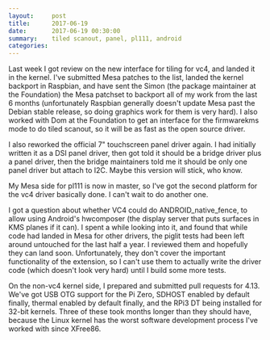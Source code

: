 ```yaml
---
layout:     post
title:      2017-06-19
date:       2017-06-19 00:30:00
summary:    tiled scanout, panel, pl111, android
categories: 
---
```


Last week I got review on the new interface for tiling for vc4, and
landed it in the kernel.  I've submitted Mesa patches to the list,
landed the kernel backport in Raspbian, and have sent the Simon (the
package maintainer at the Foundation) the Mesa patchset to backport
all of my work from the last 6 months (unfortunately Raspbian
generally doesn't update Mesa past the Debian stable release, so doing
graphics work for them is very hard).  I also worked with Dom at the
Foundation to get an interface for the firmwarekms mode to do tiled
scanout, so it will be as fast as the open source driver.

I also reworked the official 7" touchscreen panel driver again.  I had
initially written it as a DSI panel driver, then got told it should be
a bridge driver plus a panel driver, then the bridge maintainers told
me it should be only one panel driver but attach to I2C.  Maybe this
version will stick, who know.

My Mesa side for pl111 is now in master, so I've got the second
platform for the vc4 driver basically done.  I can't wait to do
another one.

I got a question about whether VC4 could do ANDROID_native_fence, to
allow using Android's hwcomposer (the display server that puts
surfaces in KMS planes if it can).  I spent a while looking into it,
and found that while code had landed in Mesa for other drivers, the
piglit tests had been left around untouched for the last half a year.
I reviewed them and hopefully they can land soon.  Unfortunately, they
don't cover the important functionality of the extension, so I can't
use them to actually write the driver code (which doesn't look very
hard) until I build some more tests.

On the non-vc4 kernel side, I prepared and submitted pull requests for
4.13.  We've got USB OTG support for the Pi Zero, SDHOST enabled by
default finally, thermal enabled by default finally, and the RPi3 DT
being installed for 32-bit kernels.  Three of these took months longer
than they should have, because the Linux kernel has the worst software
development process I've worked with since XFree86.
